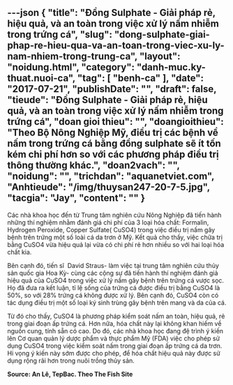 ---json
{
    "title": "Đồng Sulphate - Giải pháp rẻ, hiệu quả, và an toàn trong việc xử lý nấm nhiễm trong trứng cá",
    "slug": "dong-sulphate-giai-phap-re-hieu-qua-va-an-toan-trong-viec-xu-ly-nam-nhiem-trong-trung-ca",
    "layout": "noidung.html",
    "category": "danh-muc.ky-thuat.nuoi-ca",
    "tag": [
        "benh-ca"
    ],
    "date": "2017-07-21",
    "publishDate": "",
    "draft": false,
    "tieude": "Đồng Sulphate - Giải pháp rẻ, hiệu quả, và an toàn trong việc xử lý nấm nhiễm trong trứng cá",
    "doan gioi thieu": "",
    "doangioithieu": "Theo Bộ Nông Nghiệp Mỹ, điều trị các bệnh về nấm trong trứng cá bằng đồng sulphate sẽ ít tốn kém chi phí hơn so với các phương pháp điều trị thông thường khác.",
    "doan2vach": "",
    "noidung": "",
    "trichdan": "aquanetviet.com",
    "Anhtieude": "/img/thuysan247-20-7-5.jpg",
    "tacgia": "Jay",
    "__content__": ""
}
---
<p>C&aacute;c nh&agrave; khoa học đến từ Trung t&acirc;m nghi&ecirc;n cứu N&ocirc;ng Nghiệp đ&atilde; tiến h&agrave;nh những th&iacute; nghiệm nhằm đ&aacute;nh gi&aacute; chi ph&iacute; của 3 loại h&oacute;a chất: Formalin, Hydrogen Peroxide, Copper Sulfate( CuSO4) trong việc điều trị nấm g&acirc;y bệnh tr&ecirc;n trứng một số lo&agrave;i c&aacute; da trơn ở Mỹ. Kết quả cho thấy, việc chữa trị bằng CuSO4 vừa hiệu quả lại vừa c&oacute; chi ph&iacute; rẻ hơn nhiều so với hai loại h&oacute;a chất kia.</p>

<p>B&ecirc;n cạnh đ&oacute;, tiến sĩ &nbsp;David Straus- l&agrave;m việc tại trung t&acirc;m nghi&ecirc;n cứu thủy sản quốc gia Hoa Kỳ- c&ugrave;ng c&aacute;c cộng sự đ&atilde; tiến h&agrave;nh th&iacute; nghiệm đ&aacute;nh giả hiệu quả của CuSO4 trong việc xử l&yacute; nấm g&acirc;y bệnh tr&ecirc;n trứng c&aacute; vược sọc. Họ đ&atilde; đưa ra kết luận, tỉ lệ sống của trứng c&aacute; được điều trị bằng CuSO4 l&agrave; 50%, so với 28% trứng c&aacute; kh&ocirc;ng được xử l&yacute;. B&ecirc;n cạnh đ&oacute;, CuSO4 c&ograve;n c&oacute; t&aacute;c dụng điều trị một số loại k&yacute; sinh tr&ugrave;ng g&acirc;y bệnh tr&ecirc;n mang v&agrave; da của c&aacute;.</p>

<p>Từ đ&oacute; cho thấy, CuSO4 l&agrave; phương ph&aacute;p kiểm so&aacute;t nấm an to&agrave;n, hiệu quả, rẻ trong giai đoạn ấp trứng c&aacute;. Hơn nữa, h&oacute;a chất n&agrave;y lại kh&ocirc;ng khan hiếm về nguồn cung, t&iacute;nh sẵn c&oacute; cao. Do đ&oacute;, c&aacute;c nh&agrave; khoa học đang đệ tr&igrave;nh &yacute; kiến l&ecirc;n Cơ quan quản l&yacute; dược phẩm v&agrave; thực phẩm Mỹ (FDA) việc cho ph&eacute;p sử dụng CuSO4 trong việc kiểm so&aacute;t nấm trong giai đoạn ấp trứng c&aacute; da trơn. Hi vọng &yacute; kiến n&agrave;y sớm được cho ph&eacute;p, để h&oacute;a chất hiệu quả n&agrave;y được sử dụng rộng r&atilde;i hơn trong nu&ocirc;i trồng thủy sản.</p>

<p><strong>Source: An L&ecirc;, TepBac. Theo The Fish Site</strong></p>
